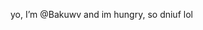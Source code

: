  yo, I’m @Bakuwv
and im hungry, so dniuf lol

<!---
Bakuwv/Bakuwv is a ✨ special ✨ repository because its `README.md` (this file) appears on your GitHub profile.
You can click the Preview link to take a look at your changes.
--->
